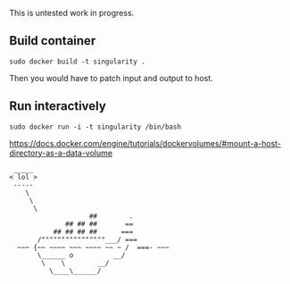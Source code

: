 This is untested work in progress.

## Build container

    sudo docker build -t singularity .

Then you would have to patch input and output to host.

## Run interactively

    sudo docker run -i -t singularity /bin/bash

https://docs.docker.com/engine/tutorials/dockervolumes/#mount-a-host-directory-as-a-data-volume

     _____ 
    < lol >
     ----- 
        \
         \
          \     
                        ##        .            
                  ## ## ##       ==            
               ## ## ## ##      ===            
           /""""""""""""""""___/ ===        
      ~~~ {~~ ~~~~ ~~~ ~~~~ ~~ ~ /  ===- ~~~   
           \______ o          __/            
            \    \        __/             
              \____\______/   
